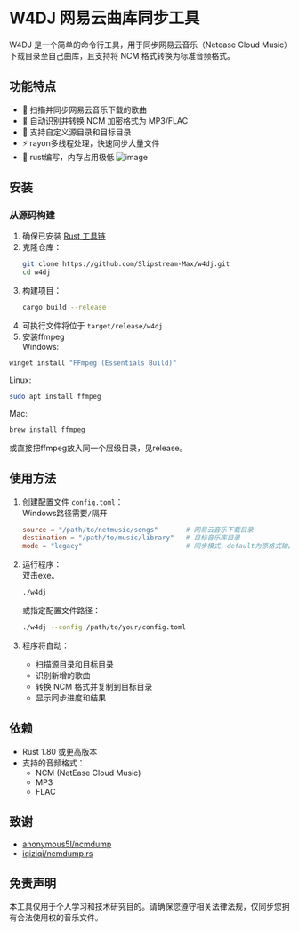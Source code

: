 # W4DJ 网易云曲库同步工具

W4DJ 是一个简单的命令行工具，用于同步网易云音乐（Netease Cloud Music）下载目录至自己曲库，且支持将 NCM 格式转换为标准音频格式。

## 功能特点

- 🎵 扫描并同步网易云音乐下载的歌曲
- 🔄 自动识别并转换 NCM 加密格式为 MP3/FLAC
- 📁 支持自定义源目录和目标目录
- ⚡ rayon多线程处理，快速同步大量文件
- 🚀 rust编写，内存占用极低
![image](https://github.com/user-attachments/assets/b9b1e1e1-843d-47f6-ac19-6ba1a2a79fe3)


## 安装

### 从源码构建

1. 确保已安装 [Rust 工具链](https://www.rust-lang.org/tools/install)
2. 克隆仓库：
   ```bash
   git clone https://github.com/Slipstream-Max/w4dj.git
   cd w4dj
   ```
3. 构建项目：
   ```bash
   cargo build --release
   ```
4. 可执行文件将位于 `target/release/w4dj`
5. 安装ffmpeg<br>
Windows:
```bash
winget install "FFmpeg (Essentials Build)"
```
Linux:
```bash
sudo apt install ffmpeg
```
Mac:
```bash
brew install ffmpeg
```

或直接把ffmpeg放入同一个层级目录，见release。

## 使用方法

1. 创建配置文件 `config.toml`：<br>
Windows路径需要`/`隔开
   ```toml
   source = "/path/to/netmusic/songs"       # 网易云音乐下载目录
   destination = "/path/to/music/library"   # 目标音乐库目录
   mode = "legacy"                          # 同步模式，default为原格式输出模式，legacy为仅输出mp3模式
   ```

2. 运行程序：<br>
双击exe。
   ```bash
   ./w4dj
   ```
   或指定配置文件路径：
   ```bash
   ./w4dj --config /path/to/your/config.toml
   ```

3. 程序将自动：
   - 扫描源目录和目标目录
   - 识别新增的歌曲
   - 转换 NCM 格式并复制到目标目录
   - 显示同步进度和结果

## 依赖

- Rust 1.80 或更高版本
- 支持的音频格式：
  - NCM (NetEase Cloud Music)
  - MP3
  - FLAC


## 致谢

 - [anonymous5l/ncmdump](https://github.com/anonymous5l/ncmdump)
 - [iqiziqi/ncmdump.rs](https://github.com/iqiziqi/ncmdump.rs)

## 免责声明

本工具仅用于个人学习和技术研究目的。请确保您遵守相关法律法规，仅同步您拥有合法使用权的音乐文件。
